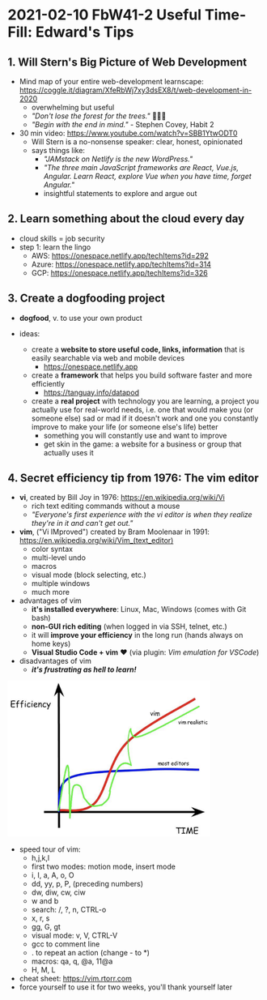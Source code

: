 # 2021-02-10 FbW41-2 Useful Time-Fill: Edward's Tips

## 1. Will Stern's Big Picture of Web Development

- Mind map of your entire web-development learnscape: https://coggle.it/diagram/XfeRbWj7xy3dsEX8/t/web-development-in-2020
    - overwhelming but useful
    - *"Don't lose the forest for the trees."* :evergreen_tree::evergreen_tree::evergreen_tree:
    - *"Begin with the end in mind."* - Stephen Covey, Habit 2
- 30 min video: https://www.youtube.com/watch?v=SBB1YtwODT0
    - Will Stern is a no-nonsense speaker: clear, honest, opinionated 
    - says things like: 
		- *"JAMstack on Netlify is the new WordPress."*
		- *"The three main JavaScript frameworks are React, Vue.js, Angular. Learn React, explore Vue when you have time, forget Angular."*
		- insightful statements to explore and argue out

## 2. Learn something about the cloud every day

- cloud skills = job security
- step 1: learn the lingo
    - AWS: https://onespace.netlify.app/techItems?id=292
    - Azure: https://onespace.netlify.app/techItems?id=314
    - GCP: https://onespace.netlify.app/techItems?id=326

## 3. Create a dogfooding project

- **dogfood**, v. to use your own product

- ideas:
    - create a **website to store useful code, links, information** that is easily searchable via web and mobile devices
        - https://onespace.netlify.app
    - create a **framework** that helps you build software faster and more efficiently
        - https://tanguay.info/datapod
    - create a **real project** with technology you are learning, a project you actually use for real-world needs, i.e. one that would make you (or someone else) sad or mad if it doesn't work and one you constantly improve to make your life (or someone else's life) better
        - something you will constantly use and want to improve
        - get skin in the game: a website for a business or group that actually uses it

## 4. Secret efficiency tip from 1976: The vim editor

- **vi**, created by Bill Joy in 1976: https://en.wikipedia.org/wiki/Vi
    - rich text editing commands without a mouse
    - *"Everyone's first experience with the vi editor is when they realize they're in it and can't get out."*
- **vim**, ("Vi IMproved") created by Bram Moolenaar in 1991: https://en.wikipedia.org/wiki/Vim_(text_editor)
    - color syntax
    - multi-level undo
    - macros
    - visual mode (block selecting, etc.)
    - multiple windows
    - much more
- advantages of vim
    - **it's installed everywhere**: Linux, Mac, Windows (comes with Git bash)
    - **non-GUI rich editing** (when logged in via SSH, telnet, etc.)
    - it will **improve your efficiency** in the long run (hands always on home keys)
    - **Visual Studio Code + vim** :heart: (via plugin: *Vim emulation for VSCode*)
- disadvantages of vim
    - ***it's frustrating as hell to learn!***

<img src="images/vim_curve.png" width="400"/>

- speed tour of vim:
    * h,j,k,l
    * first two modes: motion mode, insert mode
    * i, I, a, A, o, O
    * dd, yy, p, P, (preceding numbers)
    * dw, diw, cw, ciw
    * w and b
    * search: /, ?, n, CTRL-o
    * x, r, s
    * gg, G, gt
    * visual mode: v, V, CTRL-V
    * gcc to comment line
    * . to repeat an action (change - to *)
    * macros: qa, q, @a, 11@a
	* H, M, L
- cheat sheet: https://vim.rtorr.com
- force yourself to use it for two weeks, you'll thank yourself later